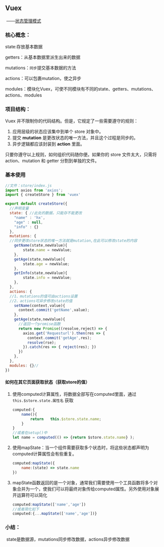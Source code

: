 ## Vuex

​												——[状态管理模式](https://vuex.vuejs.org/zh/)

### 核心概念：

state:存放基本数据

getters：从基本数据里派生出来的数据

mutations：`同步`提交基本数据的方法

actions：可以包裹mutation，使之异步

modules：模块化Vuex，可使不同模块有不同的state、getters、mutations、actions、modules

### 项目结构：

Vuex 并不限制你的代码结构。但是，它规定了一些需要遵守的规则：

1. 应用层级的状态应该集中到单个 store 对象中。
2. 提交 **mutation** 是更改状态的唯一方法，并且这个过程是同步的。
3. 异步逻辑都应该封装到 **action** 里面。

只要你遵守以上规则，如何组织代码随你便。如果你的 store 文件太大，只需将 action、mutation 和 getter 分割到单独的文件。

### 基本使用

```js
//文件：store/index.js
import axios from 'axios';
import { createStore } from 'vuex'

export default createStore({
  //声明变量
  state: { //此处的数据，只能存不能更改
    "name" : 'hx',
    "age" : null,
    "info" : {}
  },
  mutations: {
  //同步更改store状态的唯一方法就是mutation,在此可以修改state的内容
    getName(state,newValue){
        state.name = newValue;
    },
    getAge(state,newValue){
        state.age = newValue;
    },
    getInfo(state,newValue){
        state.info = newValue;
    },
  },
  actions: {
  //1、mutations的值可由actions设置
  //2、actions可异步修改state的值
    setName(context,value){
      context.commit('getName',value);
    },
    getAge(state,newValue){
      //返回一个promise函数
      return new Promise((resolve,reject) => {
        axios.get('Requesturl').then(res => {
          context.commit('getAge',res);
          resolve(rse);
        }).catch(res => { reject(res); })
      })
    },
  },
  modules: {}//
})

```

#### 如何在其它页面获取状态（获取store的值）

1. 使用computed计算属性，将数据全部写在computed里面，通过`this.$store.state.属性名` 获取

   ```js
   computed:{
       name(){
           return	this.$store.state.name;
       }
   }
   //或者在setup()中
   let name = computed(() => {return $store.state.name} );
   ```

2. 使用mapState：当一个组件需要获取多个状态时，将这些状态都声明为computed计算属性会有些重复。

   ```js
   computed:mapState({
       name:(state) => state.name
   })
   ```

3. mapState函数返回的是一个对象，通常我们需要使用一个工具函数将多个对象合并为一个，使我们可以将最终对象传给computed属性。另外使用对象展开运算符可以简化

   ```js
   computed:mapState(['name','age'])
   //或者简化如下
   computed:{...mapState(['name','age'])}
   ```

### 小结：

​		state是数据源，mutations同步修改数据，actions异步修改数据
